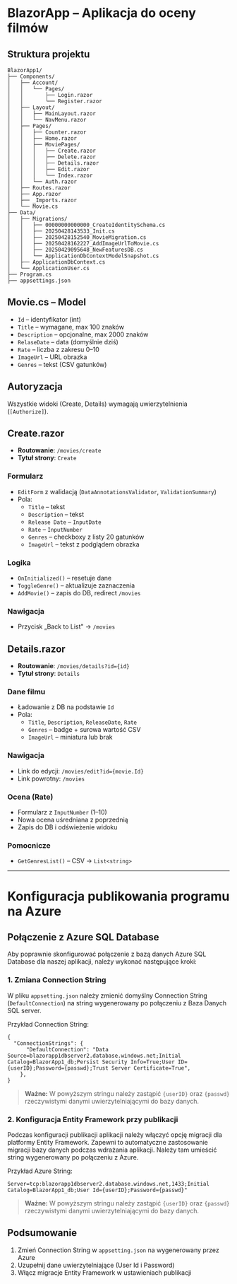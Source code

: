 # BlazorApp – Aplikacja do oceny filmów 

## Struktura projektu
```
BlazorApp1/
├── Components/
│   ├── Account/
│   │   └── Pages/
│   │       ├── Login.razor
│   │       └── Register.razor
│   ├── Layout/
│   │   ├── MainLayout.razor
│   │   └── NavMenu.razor
│   ├── Pages/
│   │   ├── Counter.razor
│   │   ├── Home.razor
│   │   ├── MoviePages/
│   │   │   ├── Create.razor
│   │   │   ├── Delete.razor
│   │   │   ├── Details.razor
│   │   │   ├── Edit.razor
│   │   │   └── Index.razor
│   │   └── Auth.razor
│   ├── Routes.razor
│   ├── App.razor
│   ├── _Imports.razor
│   └── Movie.cs
├── Data/
│   ├── Migrations/
│   │   ├── 00000000000000_CreateIdentitySchema.cs
│   │   ├── 20250428143533_Init.cs
│   │   ├── 20250428152540_MovieMigration.cs
│   │   ├── 20250428162227_AddImageUrlToMovie.cs
│   │   ├── 20250429095648_NewFeaturesDB.cs
│   │   └── ApplicationDbContextModelSnapshot.cs
│   ├── ApplicationDbContext.cs
│   └── ApplicationUser.cs
├── Program.cs
├── appsettings.json
```

## Movie.cs – Model
- `Id` – identyfikator (int)
- `Title` – wymagane, max 100 znaków
- `Description` – opcjonalne, max 2000 znaków
- `RelaseDate` – data (domyślnie dziś)
- `Rate` – liczba z zakresu 0–10
- `ImageUrl` – URL obrazka
- `Genres` – tekst (CSV gatunków)

## Autoryzacja
Wszystkie widoki (Create, Details) wymagają uwierzytelnienia (`[Authorize]`).

## Create.razor
- **Routowanie**: `/movies/create`
- **Tytuł strony**: `Create`
### Formularz
- `EditForm` z walidacją (`DataAnnotationsValidator`, `ValidationSummary`)
- Pola:
  - `Title` – tekst
  - `Description` – tekst
  - `Release Date` – `InputDate`
  - `Rate` – `InputNumber`
  - `Genres` – checkboxy z listy 20 gatunków
  - `ImageUrl` – tekst z podglądem obrazka
### Logika
- `OnInitialized()` – resetuje dane
- `ToggleGenre()` – aktualizuje zaznaczenia
- `AddMovie()` – zapis do DB, redirect `/movies`
### Nawigacja
- Przycisk „Back to List" → `/movies`

## Details.razor
- **Routowanie**: `/movies/details?id={id}`
- **Tytuł strony**: `Details`
### Dane filmu
- Ładowanie z DB na podstawie `Id`
- Pola:
  - `Title`, `Description`, `ReleaseDate`, `Rate`
  - `Genres` – badge + surowa wartość CSV
  - `ImageUrl` – miniatura lub brak
### Nawigacja
- Link do edycji: `/movies/edit?id={movie.Id}`
- Link powrotny: `/movies`
### Ocena (Rate)
- Formularz z `InputNumber` (1–10)
- Nowa ocena uśredniana z poprzednią
- Zapis do DB i odświeżenie widoku
### Pomocnicze
- `GetGenresList()` – CSV → `List<string>`

---

# Konfiguracja publikowania programu na Azure

## Połączenie z Azure SQL Database

Aby poprawnie skonfigurować połączenie z bazą danych Azure SQL Database dla naszej aplikacji, należy wykonać następujące kroki:

### 1. Zmiana Connection String

W pliku `appsetting.json` należy zmienić domyślny Connection String (`DefaultConnection`) na string wygenerowany po połączeniu z Baza Danych SQL server.

Przykład Connection String:
```
{
  "ConnectionStrings": {
      "DefaultConnection": "Data Source=blazorapp1dbserver2.database.windows.net;Initial Catalog=BlazorApp1_db;Persist Security Info=True;User ID={userID};Password={passwd};Trust Server Certificate=True",
    },
}
```

> **Ważne:** W powyższym stringu należy zastąpić `{userID}` oraz `{passwd}` rzeczywistymi danymi uwierzytelniającymi do bazy danych.

### 2. Konfiguracja Entity Framework przy publikacji

Podczas konfiguracji publikacji aplikacji należy włączyć opcję migracji dla platformy Entity Framework. Zapewni to automatyczne zastosowanie migracji bazy danych podczas wdrażania aplikacji. Należy tam umieścić string wygenerowany po połączeniu z Azure.

Przykład Azure String:

```
Server=tcp:blazorapp1dbserver2.database.windows.net,1433;Initial Catalog=BlazorApp1_db;User Id={userID};Password={passwd}"
```

> **Ważne:** W powyższym stringu należy zastąpić `{userID}` oraz `{passwd}` rzeczywistymi danymi uwierzytelniającymi do bazy danych.

## Podsumowanie

1. Zmień Connection String w `appsetting.json` na wygenerowany przez Azure
2. Uzupełnij dane uwierzytelniające (User Id i Password)
3. Włącz migracje Entity Framework w ustawieniach publikacji
